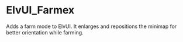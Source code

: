 # ElvUI_Farmex
 Adds a farm mode to ElvUI. It enlarges and repositions the minimap for better orientation while farming.
